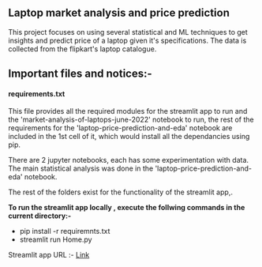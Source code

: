 ## Laptop market analysis and price prediction

This project focuses on using several statistical and ML techniques to get insights and predict price of a laptop given it's specifications.
The data is collected from the flipkart's laptop catalogue. 

## Important files and notices:-
#### requirements.txt
This file provides all the required modules for the streamlit app to run and the 'market-analysis-of-laptops-june-2022' notebook to run, the rest of the 
requirements for the 'laptop-price-prediction-and-eda' notebook are included in the 1st cell of it, which would install all the dependancies using pip.

There are 2 jupyter notebooks, each has some experimentation with data. The main statistical analysis was done in the 'laptop-price-prediction-and-eda' notebook.

The rest of the folders exist for the functionality of the streamlit app,.

**To run the streamlit app locally , execute the follwing commands in the current directory:-** 
- pip install -r requiremnts.txt
- streamlit run Home.py



Streamlit app URL :- 
[Link](https://sreevaatsavb-laptop-price-predict-2022-home-gr7nbq.streamlit.app/)

